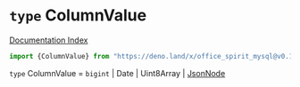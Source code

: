 # `type` ColumnValue

[Documentation Index](../README.md)

```ts
import {ColumnValue} from "https://deno.land/x/office_spirit_mysql@v0.19.16/mod.ts"
```

`type` ColumnValue = `bigint` | Date | Uint8Array | [JsonNode](../type.JsonNode/README.md)